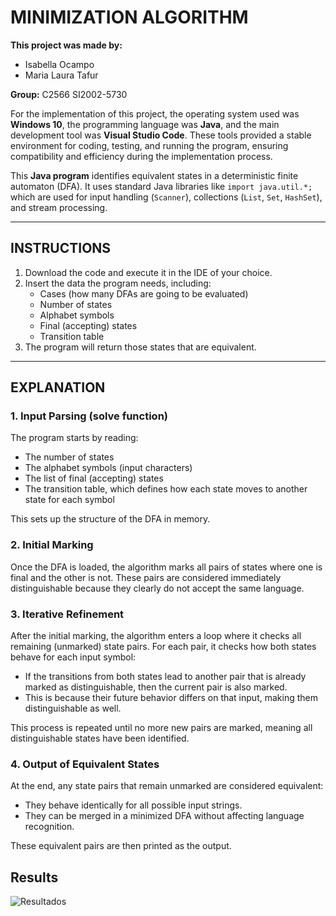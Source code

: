 # MINIMIZATION ALGORITHM

**This project was made by:**  
- Isabella Ocampo  
- Maria Laura Tafur  

**Group:** C2566 SI2002-5730  

For the implementation of this project, the operating system used was **Windows 10**, the programming language was **Java**, and the main development tool was **Visual Studio Code**. These tools provided a stable environment for coding, testing, and running the program, ensuring compatibility and efficiency during the implementation process.

This **Java program** identifies equivalent states in a deterministic finite automaton (DFA). It uses standard Java libraries like `import java.util.*;` which are used for input handling (`Scanner`), collections (`List`, `Set`, `HashSet`), and stream processing.

---

## INSTRUCTIONS

1. Download the code and execute it in the IDE of your choice.  
2. Insert the data the program needs, including:  
   - Cases (how many DFAs are going to be evaluated)  
   - Number of states  
   - Alphabet symbols  
   - Final (accepting) states  
   - Transition table  
3. The program will return those states that are equivalent.

---

## EXPLANATION

### 1. Input Parsing (solve function)

The program starts by reading:  
- The number of states  
- The alphabet symbols (input characters)  
- The list of final (accepting) states  
- The transition table, which defines how each state moves to another state for each symbol  

This sets up the structure of the DFA in memory.

### 2. Initial Marking

Once the DFA is loaded, the algorithm marks all pairs of states where one is final and the other is not. These pairs are considered immediately distinguishable because they clearly do not accept the same language.

### 3. Iterative Refinement

After the initial marking, the algorithm enters a loop where it checks all remaining (unmarked) state pairs. For each pair, it checks how both states behave for each input symbol:  
- If the transitions from both states lead to another pair that is already marked as distinguishable, then the current pair is also marked.  
- This is because their future behavior differs on that input, making them distinguishable as well.  

This process is repeated until no more new pairs are marked, meaning all distinguishable states have been identified.

### 4. Output of Equivalent States

At the end, any state pairs that remain unmarked are considered equivalent:  
- They behave identically for all possible input strings.  
- They can be merged in a minimized DFA without affecting language recognition.  

These equivalent pairs are then printed as the output.

## Results
![Resultados](results.jpeg)

